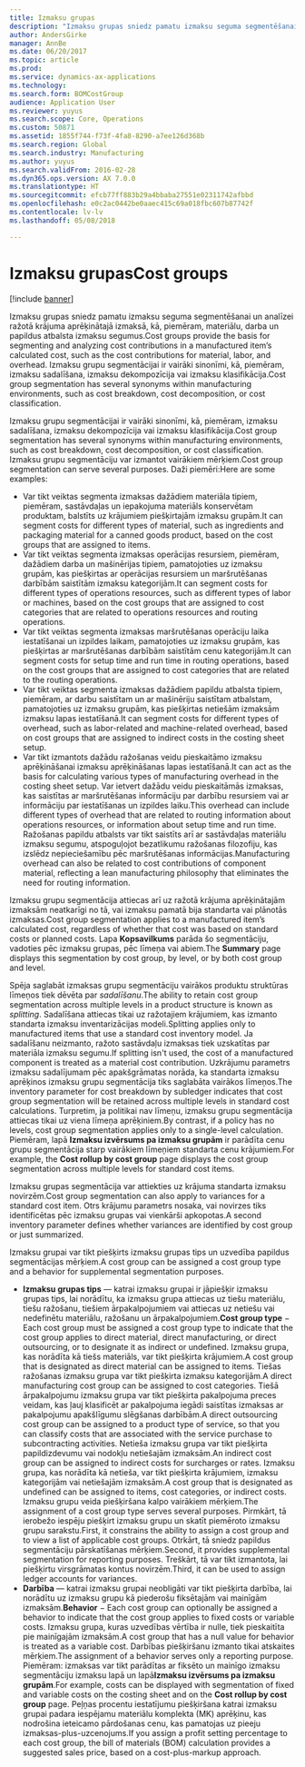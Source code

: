 ```yaml
---
title: Izmaksu grupas
description: "Izmaksu grupas sniedz pamatu izmaksu seguma segmentēšanai un analīzei ražotā krājuma aprēķinātajā izmaksā, kā, piemēram, materiālu, darba un papildus atbalsta izmaksu segumus. Izmaksu grupu segmentācijai ir vairāki sinonīmi, kā, piemēram, izmaksu sadalīšana, izmaksu dekompozīcija vai izmaksu klasifikācija."
author: AndersGirke
manager: AnnBe
ms.date: 06/20/2017
ms.topic: article
ms.prod: 
ms.service: dynamics-ax-applications
ms.technology: 
ms.search.form: BOMCostGroup
audience: Application User
ms.reviewer: yuyus
ms.search.scope: Core, Operations
ms.custom: 50871
ms.assetid: 1855f744-f73f-4fa8-8290-a7ee126d368b
ms.search.region: Global
ms.search.industry: Manufacturing
ms.author: yuyus
ms.search.validFrom: 2016-02-28
ms.dyn365.ops.version: AX 7.0.0
ms.translationtype: HT
ms.sourcegitcommit: efcb77ff883b29a4bbaba27551e02311742afbbd
ms.openlocfilehash: e0c2ac0442be0aaec415c69a018fbc607b87742f
ms.contentlocale: lv-lv
ms.lasthandoff: 05/08/2018

---
```


# <a name="cost-groups"></a><span data-ttu-id="d145f-104">Izmaksu grupas</span><span class="sxs-lookup"><span data-stu-id="d145f-104">Cost groups</span></span>

[!include [banner](../includes/banner.md)]

<span data-ttu-id="d145f-105">Izmaksu grupas sniedz pamatu izmaksu seguma segmentēšanai un analīzei ražotā krājuma aprēķinātajā izmaksā, kā, piemēram, materiālu, darba un papildus atbalsta izmaksu segumus.</span><span class="sxs-lookup"><span data-stu-id="d145f-105">Cost groups provide the basis for segmenting and analyzing cost contributions in a manufactured item’s calculated cost, such as the cost contributions for material, labor, and overhead.</span></span> <span data-ttu-id="d145f-106">Izmaksu grupu segmentācijai ir vairāki sinonīmi, kā, piemēram, izmaksu sadalīšana, izmaksu dekompozīcija vai izmaksu klasifikācija.</span><span class="sxs-lookup"><span data-stu-id="d145f-106">Cost group segmentation has several synonyms within manufacturing environments, such as cost breakdown, cost decomposition, or cost classification.</span></span> 

<span data-ttu-id="d145f-107">Izmaksu grupu segmentācijai ir vairāki sinonīmi, kā, piemēram, izmaksu sadalīšana, izmaksu dekompozīcija vai izmaksu klasifikācija.</span><span class="sxs-lookup"><span data-stu-id="d145f-107">Cost group segmentation has several synonyms within manufacturing environments, such as cost breakdown, cost decomposition, or cost classification.</span></span> <span data-ttu-id="d145f-108">Izmaksu grupu segmentāciju var izmantot vairākiem mērķiem.</span><span class="sxs-lookup"><span data-stu-id="d145f-108">Cost group segmentation can serve several purposes.</span></span> <span data-ttu-id="d145f-109">Daži piemēri:</span><span class="sxs-lookup"><span data-stu-id="d145f-109">Here are some examples:</span></span>

-   <span data-ttu-id="d145f-110">Var tikt veiktas segmenta izmaksas dažādiem materiāla tipiem, piemēram, sastāvdaļas un iepakojuma materiāls konservētam produktam, balstīts uz krājumiem piešķirtajām izmaksu grupām.</span><span class="sxs-lookup"><span data-stu-id="d145f-110">It can segment costs for different types of material, such as ingredients and packaging material for a canned goods product, based on the cost groups that are assigned to items.</span></span>
-   <span data-ttu-id="d145f-111">Var tikt veiktas segmenta izmaksas operācijas resursiem, piemēram, dažādiem darba un mašinērijas tipiem, pamatojoties uz izmaksu grupām, kas piešķirtas ar operācijas resursiem un maršrutēšanas darbībām saistītām izmaksu kategorijām.</span><span class="sxs-lookup"><span data-stu-id="d145f-111">It can segment costs for different types of operations resources, such as different types of labor or machines, based on the cost groups that are assigned to cost categories that are related to operations resources and routing operations.</span></span>
-   <span data-ttu-id="d145f-112">Var tikt veiktas segmenta izmaksas maršrutēšanas operāciju laika iestatīšanai un izpildes laikam, pamatojoties uz izmaksu grupām, kas piešķirtas ar maršrutēšanas darbībām saistītām cenu kategorijām.</span><span class="sxs-lookup"><span data-stu-id="d145f-112">It can segment costs for setup time and run time in routing operations, based on the cost groups that are assigned to cost categories that are related to the routing operations.</span></span>
-   <span data-ttu-id="d145f-113">Var tikt veiktas segmenta izmaksas dažādiem papildu atbalsta tipiem, piemēram, ar darbu saistītam un ar mašinēriju saistītam atbalstam, pamatojoties uz izmaksu grupām, kas piešķirtas netiešām izmaksām izmaksu lapas iestatīšanā.</span><span class="sxs-lookup"><span data-stu-id="d145f-113">It can segment costs for different types of overhead, such as labor-related and machine-related overhead, based on cost groups that are assigned to indirect costs in the costing sheet setup.</span></span>
-   <span data-ttu-id="d145f-114">Var tikt izmantots dažādu ražošanas veidu pieskaitāmo izmaksu aprēķināšanai izmaksu aprēķināšanas lapas iestatīšanā.</span><span class="sxs-lookup"><span data-stu-id="d145f-114">It can act as the basis for calculating various types of manufacturing overhead in the costing sheet setup.</span></span> <span data-ttu-id="d145f-115">Var ietvert dažādu veidu pieskaitāmās izmaksas, kas saistītas ar maršrutēšanas informāciju par darbību resursiem vai ar informāciju par iestatīšanas un izpildes laiku.</span><span class="sxs-lookup"><span data-stu-id="d145f-115">This overhead can include different types of overhead that are related to routing information about operations resources, or information about setup time and run time.</span></span> <span data-ttu-id="d145f-116">Ražošanas papildu atbalsts var tikt saistīts arī ar sastāvdaļas materiālu izmaksu segumu, atspoguļojot bezatlikumu ražošanas filozofiju, kas izslēdz nepieciešamību pēc maršrutēšanas informācijas.</span><span class="sxs-lookup"><span data-stu-id="d145f-116">Manufacturing overhead can also be related to cost contributions of component material, reflecting a lean manufacturing philosophy that eliminates the need for routing information.</span></span>

<span data-ttu-id="d145f-117">Izmaksu grupu segmentācija attiecas arī uz ražotā krājuma aprēķinātajām izmaksām neatkarīgi no tā, vai izmaksu pamatā bija standarta vai plānotās izmaksas.</span><span class="sxs-lookup"><span data-stu-id="d145f-117">Cost group segmentation applies to a manufactured item’s calculated cost, regardless of whether that cost was based on standard costs or planned costs.</span></span> <span data-ttu-id="d145f-118">Lapa **Kopsavilkums** parāda šo segmentāciju, vadoties pēc izmaksu grupas, pēc līmeņa vai abiem.</span><span class="sxs-lookup"><span data-stu-id="d145f-118">The **Summary** page displays this segmentation by cost group, by level, or by both cost group and level.</span></span> 

<span data-ttu-id="d145f-119">Spēja saglabāt izmaksas grupu segmentāciju vairākos produktu struktūras līmeņos tiek dēvēta par *sadalīšanu*.</span><span class="sxs-lookup"><span data-stu-id="d145f-119">The ability to retain cost group segmentation across multiple levels in a product structure is known as *splitting*.</span></span> <span data-ttu-id="d145f-120">Sadalīšana attiecas tikai uz ražotajiem krājumiem, kas izmanto standarta izmaksu inventarizācijas modeli.</span><span class="sxs-lookup"><span data-stu-id="d145f-120">Splitting applies only to manufactured items that use a standard cost inventory model.</span></span> <span data-ttu-id="d145f-121">Ja sadalīšanu neizmanto, ražoto sastāvdaļu izmaksas tiek uzskatītas par materiāla izmaksu segumu.</span><span class="sxs-lookup"><span data-stu-id="d145f-121">If splitting isn't used, the cost of a manufactured component is treated as a material cost contribution.</span></span> <span data-ttu-id="d145f-122">Uzkrājumu parametrs izmaksu sadalījumam pēc apakšgrāmatas norāda, ka standarta izmaksu aprēķinos izmaksu grupu segmentācija tiks saglabāta vairākos līmeņos.</span><span class="sxs-lookup"><span data-stu-id="d145f-122">The inventory parameter for cost breakdown by subledger indicates that cost group segmentation will be retained across multiple levels in standard cost calculations.</span></span> <span data-ttu-id="d145f-123">Turpretim, ja politikai nav līmeņu, izmaksu grupu segmentācija attiecas tikai uz viena līmeņa aprēķiniem.</span><span class="sxs-lookup"><span data-stu-id="d145f-123">By contrast, if a policy has no levels, cost group segmentation applies only to a single-level calculation.</span></span> <span data-ttu-id="d145f-124">Piemēram, lapā **Izmaksu izvērsums pa izmaksu grupām** ir parādīta cenu grupu segmentācija starp vairākiem līmeņiem standarta cenu krājumiem.</span><span class="sxs-lookup"><span data-stu-id="d145f-124">For example, the **Cost rollup by cost group** page displays the cost group segmentation across multiple levels for standard cost items.</span></span> 

<span data-ttu-id="d145f-125">Izmaksu grupas segmentācija var attiekties uz krājuma standarta izmaksu novirzēm.</span><span class="sxs-lookup"><span data-stu-id="d145f-125">Cost group segmentation can also apply to variances for a standard cost item.</span></span> <span data-ttu-id="d145f-126">Otrs krājumu parametrs nosaka, vai novirzes tiks identificētas pēc izmaksu grupas vai vienkārši apkopotas.</span><span class="sxs-lookup"><span data-stu-id="d145f-126">A second inventory parameter defines whether variances are identified by cost group or just summarized.</span></span> 

<span data-ttu-id="d145f-127">Izmaksu grupai var tikt piešķirts izmaksu grupas tips un uzvedība papildus segmentācijas mērķiem.</span><span class="sxs-lookup"><span data-stu-id="d145f-127">A cost group can be assigned a cost group type and a behavior for supplemental segmentation purposes.</span></span>

-   <span data-ttu-id="d145f-128">**Izmaksu grupas tips** — katrai izmaksu grupai ir jāpiešķir izmaksu grupas tips, lai norādītu, ka izmaksu grupa attiecas uz tiešu materiālu, tiešu ražošanu, tiešiem ārpakalpojumiem vai attiecas uz netiešu vai nedefinētu materiālu, ražošanu un ārpakalpojumiem.</span><span class="sxs-lookup"><span data-stu-id="d145f-128">**Cost group type** − Each cost group must be assigned a cost group type to indicate that the cost group applies to direct material, direct manufacturing, or direct outsourcing, or to designate it as indirect or undefined.</span></span> <span data-ttu-id="d145f-129">Izmaksu grupa, kas norādīta kā tiešs materiāls, var tikt piešķirta krājumiem.</span><span class="sxs-lookup"><span data-stu-id="d145f-129">A cost group that is designated as direct material can be assigned to items.</span></span> <span data-ttu-id="d145f-130">Tiešas ražošanas izmaksu grupa var tikt piešķirta izmaksu kategorijām.</span><span class="sxs-lookup"><span data-stu-id="d145f-130">A direct manufacturing cost group can be assigned to cost categories.</span></span> <span data-ttu-id="d145f-131">Tiešā ārpakalpojumu izmaksu grupa var tikt piešķirta pakalpojuma preces veidam, kas ļauj klasificēt ar pakalpojuma iegādi saistītas izmaksas ar pakalpojumu apakšlīgumu slēgšanas darbībām.</span><span class="sxs-lookup"><span data-stu-id="d145f-131">A direct outsourcing cost group can be assigned to a product type of service, so that you can classify costs that are associated with the service purchase to subcontracting activities.</span></span> <span data-ttu-id="d145f-132">Netieša izmaksu grupa var tikt piešķirta papildizdevumu vai nodokļu netiešajām izmaksām.</span><span class="sxs-lookup"><span data-stu-id="d145f-132">An indirect cost group can be assigned to indirect costs for surcharges or rates.</span></span> <span data-ttu-id="d145f-133">Izmaksu grupa, kas norādīta kā netieša, var tikt piešķirta krājumiem, izmaksu kategorijām vai netiešajām izmaksām.</span><span class="sxs-lookup"><span data-stu-id="d145f-133">A cost group that is designated as undefined can be assigned to items, cost categories, or indirect costs.</span></span> <span data-ttu-id="d145f-134">Izmaksu grupu veida piešķiršana kalpo vairākiem mērķiem.</span><span class="sxs-lookup"><span data-stu-id="d145f-134">The assignment of a cost group type serves several purposes.</span></span> <span data-ttu-id="d145f-135">Pirmkārt, tā ierobežo iespēju piešķirt izmaksu grupu un skatīt piemēroto izmaksu grupu sarakstu.</span><span class="sxs-lookup"><span data-stu-id="d145f-135">First, it constrains the ability to assign a cost group and to view a list of applicable cost groups.</span></span> <span data-ttu-id="d145f-136">Otrkārt, tā sniedz papildus segmentāciju pārskatīšanas mērķiem.</span><span class="sxs-lookup"><span data-stu-id="d145f-136">Second, it provides supplemental segmentation for reporting purposes.</span></span> <span data-ttu-id="d145f-137">Treškārt, tā var tikt izmantota, lai piešķirtu virsgrāmatas kontus novirzēm.</span><span class="sxs-lookup"><span data-stu-id="d145f-137">Third, it can be used to assign ledger accounts for variances.</span></span>
-   <span data-ttu-id="d145f-138">**Darbība** — katrai izmaksu grupai neobligāti var tikt piešķirta darbība, lai norādītu uz izmaksu grupu kā piederošu fiksētajām vai mainīgām izmaksām.</span><span class="sxs-lookup"><span data-stu-id="d145f-138">**Behavior** − Each cost group can optionally be assigned a behavior to indicate that the cost group applies to fixed costs or variable costs.</span></span> <span data-ttu-id="d145f-139">Izmaksu grupa, kuras uzvedības vērtība ir nulle, tiek pieskaitīta pie mainīgajām izmaksām.</span><span class="sxs-lookup"><span data-stu-id="d145f-139">A cost group that has a null value for behavior is treated as a variable cost.</span></span> <span data-ttu-id="d145f-140">Darbības piešķiršanu izmanto tikai atskaites mērķiem.</span><span class="sxs-lookup"><span data-stu-id="d145f-140">The assignment of a behavior serves only a reporting purpose.</span></span> <span data-ttu-id="d145f-141">Piemēram: izmaksas var tikt parādītas ar fiksēto un mainīgo izmaksu segmentāciju izmaksu lapā un lapā**Izmaksu izvērsums pa izmaksu grupām**.</span><span class="sxs-lookup"><span data-stu-id="d145f-141">For example, costs can be displayed with segmentation of fixed and variable costs on the costing sheet and on the **Cost rollup by cost group** page.</span></span> <span data-ttu-id="d145f-142">Peļņas procentu iestatījumu piešķiršana katrai izmaksu grupai padara iespējamu materiālu komplekta (MK) aprēķinu, kas nodrošina ieteicamo pārdošanas cenu, kas pamatojas uz pieeju izmaksas-plus-uzcenojums.</span><span class="sxs-lookup"><span data-stu-id="d145f-142">If you assign a profit setting percentage to each cost group, the bill of materials (BOM) calculation provides a suggested sales price, based on a cost-plus-markup approach.</span></span>





